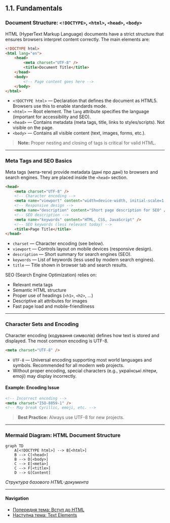 ## 1.1. Fundamentals

### Document Structure: `<!DOCTYPE>`, `<html>`, `<head>`, `<body>`

HTML (HyperText Markup Language) documents have a strict structure that ensures browsers interpret content correctly. The main elements are:

```html
<!DOCTYPE html>
<html lang="en">
    <head>
        <meta charset="UTF-8" />
        <title>Document Title</title>
    </head>
    <body>
        <!-- Page content goes here -->
    </body>
</html>
```

-   `<!DOCTYPE html>` — Declaration that defines the document as HTML5. Browsers use this to enable standards mode.
-   `<html>` — Root element. The `lang` attribute specifies the language (important for accessibility and SEO).
-   `<head>` — Contains metadata (meta tags, title, links to styles/scripts). Not visible on the page.
-   `<body>` — Contains all visible content (text, images, forms, etc.).

> **Note:** Proper nesting and closing of tags is critical for valid HTML.

---

### Meta Tags and SEO Basics

Meta tags (мета-теги) provide metadata (дані про дані) to browsers and search engines. They are placed inside the `<head>` section.

```html
<head>
    <meta charset="UTF-8" />
    <!-- Character encoding -->
    <meta name="viewport" content="width=device-width, initial-scale=1.0" />
    <!-- Responsive design -->
    <meta name="description" content="Short page description for SEO" />
    <!-- SEO description -->
    <meta name="keywords" content="HTML, CSS, JavaScript" />
    <!-- SEO keywords (less relevant today) -->
    <title>Page Title</title>
</head>
```

-   `charset` — Character encoding (see below).
-   `viewport` — Controls layout on mobile devices (responsive design).
-   `description` — Short summary for search engines (SEO).
-   `keywords` — List of keywords (less used by modern search engines).
-   `title` — Title shown in browser tab and search results.

SEO (Search Engine Optimization) relies on:

-   Relevant meta tags
-   Semantic HTML structure
-   Proper use of headings (`<h1>`, `<h2>`, ...)
-   Descriptive alt attributes for images
-   Fast page load and mobile-friendliness

---

### Character Sets and Encoding

Character encoding (кодування символів) defines how text is stored and displayed. The most common encoding is UTF-8.

```html
<meta charset="UTF-8" />
```

-   `UTF-8` — Universal encoding supporting most world languages and symbols. Recommended for all modern web projects.
-   Without proper encoding, special characters (e.g., українські літери, emoji) may display incorrectly.

#### Example: Encoding Issue

```html
<!-- Incorrect encoding -->
<meta charset="ISO-8859-1" />
<!-- May break Cyrillic, emoji, etc. -->
```

> **Best Practice:** Always use UTF-8 for new projects.

---

### Mermaid Diagram: HTML Document Structure

```mermaid
graph TD
    A[<!DOCTYPE html>] --> B[<html>]
    B --> C[<head>]
    B --> D[<body>]
    C --> E[<meta>]
    C --> F[<title>]
    D --> G[Content]
```

_Структура базового HTML-документа_

---

#### Navigation

-   [Попередня тема: Вступ до HTML](#)
-   [Наступна тема: Text Elements](#)
